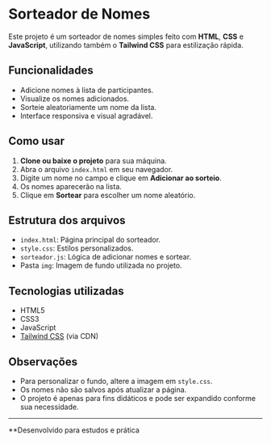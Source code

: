 # Sorteador de Nomes

Este projeto é um sorteador de nomes simples feito com **HTML**, **CSS** e **JavaScript**, utilizando também o **Tailwind CSS** para estilização rápida.

## Funcionalidades

- Adicione nomes à lista de participantes.
- Visualize os nomes adicionados.
- Sorteie aleatoriamente um nome da lista.
- Interface responsiva e visual agradável.

## Como usar

1. **Clone ou baixe o projeto** para sua máquina.
2. Abra o arquivo `index.html` em seu navegador.
3. Digite um nome no campo e clique em **Adicionar ao sorteio**.
4. Os nomes aparecerão na lista.
5. Clique em **Sortear** para escolher um nome aleatório.

## Estrutura dos arquivos

- `index.html`: Página principal do sorteador.
- `style.css`: Estilos personalizados.
- `sorteador.js`: Lógica de adicionar nomes e sortear.
- Pasta `img`: Imagem de fundo utilizada no projeto.

## Tecnologias utilizadas

- HTML5
- CSS3
- JavaScript
- [Tailwind CSS](https://tailwindcss.com/) (via CDN)

## Observações

- Para personalizar o fundo, altere a imagem em `style.css`.
- Os nomes não são salvos após atualizar a página.
- O projeto é apenas para fins didáticos e pode ser expandido conforme sua necessidade.

---

**Desenvolvido para estudos e prática
